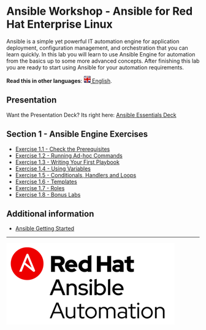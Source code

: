 # Ansible Workshop - Ansible for Red Hat Enterprise Linux

Ansible is a simple yet powerful IT automation engine for application deployment, configuration management, and orchestration that you can learn quickly. In this lab you will learn to use Ansible Engine for automation from the basics up to some more advanced concepts. After finishing this lab you are ready to start using Ansible for your automation requirements.

**Read this in other languages**: [![uk](../../images/uk.png) English](README.md).

## Presentation
Want the Presentation Deck?  Its right here:
[Ansible Essentials Deck](../../decks/ansible-essentials.html)

## Section 1 - Ansible Engine Exercises

 - [Exercise 1.1 - Check the Prerequisites](1.1-setup)
 - [Exercise 1.2 - Running Ad-hoc Commands](1.2-adhoc)
 - [Exercise 1.3 - Writing Your First Playbook](1.3-playbook)
 - [Exercise 1.4 - Using Variables](1.4-variables)
 - [Exercise 1.5 - Conditionals, Handlers and Loops](1.5-handlers)
 - [Exercise 1.6 - Templates](1.6-templates)
 - [Exercise 1.7 - Roles](1.7-roles)
 - [Exercise 1.8 - Bonus Labs](1.8-bonus)

## Additional information
 - [Ansible Getting Started](http://docs.ansible.com/ansible/latest/intro_getting_started.html)

---
![Red Hat Ansible Automation](../../images/rh-ansible-automation.png)

